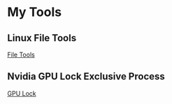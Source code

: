 # My Tools

## Linux File Tools
[File Tools](file_tools)

## Nvidia GPU Lock Exclusive Process
[GPU Lock](gpu_lock)